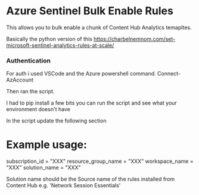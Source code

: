 # Azure Sentinel Bulk Enable Rules

This allows you to bulk enable a chunk of Content Hub Analytics temapltes.

Basically the python version of this https://charbelnemnom.com/set-microsoft-sentinel-analytics-rules-at-scale/


### Authentication

For auth i used VSCode and the Azure powershell command.
    Connect-AzAccount

Then ran the script.

I had to pip install a few bits you can run the script and see what your environment doesn't have 


In the script update the following section

# Example usage:
subscription_id = "XXX"
resource_group_name = "XXX"
workspace_name = "XXX"
solution_name = "XXX"

Solution name should be the Source name of the rules installed from Content Hub e.g. 'Network Session Essentials'
